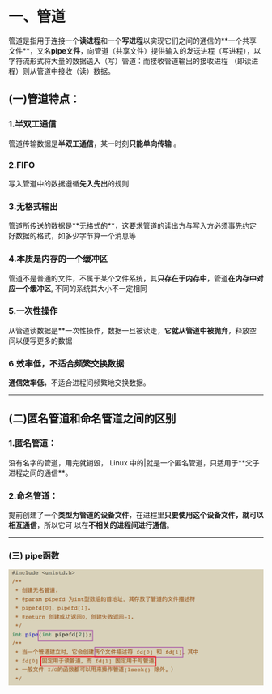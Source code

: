 # 一、管道
管道是指⽤于连接⼀个**读进程**和⼀个**写进程**以实现它们之间的通信的**⼀个共享⽂件**，⼜名**pipe⽂件**，向管道（共享⽂件）提供输⼊的发送进程（写进程），以字符流形式将⼤量的数据送⼊（写）管道：⽽接收管道输出的接收进程
（即读进程）则从管道中接收（读）数据。

## (一)管道特点：
### 1.半双工通信
管道传输数据是**半双⼯通信**，某⼀时刻**只能单向传输** 。

### 2.FIFO
写⼊管道中的数据遵循**先⼊先出**的规则

### 3.⽆格式输出
管道所传送的数据是**⽆格式的**，这要求管道的读出⽅与写⼊⽅必须事先约定好数据的格式，如多少字节算⼀个消息等

### 4.本质是内存的一个缓冲区
管道不是普通的⽂件，不属于某个⽂件系统，其**只存在于内存中**，管道**在内存中对应⼀个缓冲区**, 不同的系统其⼤⼩不⼀定相同

### 5.一次性操作
从管道读数据是**⼀次性操作，数据⼀旦被读⾛，**它就从管道中被抛弃**，释放空间以便写更多的数据

### 6.效率低，不适合频繁交换数据
**通信效率低**，不适合进程间频繁地交换数据。


----
## (二)匿名管道和命名管道之间的区别

### 1.匿名管道：

没有名字的管道，⽤完就销毁， Linux 中的|就是⼀个匿名管道，只适⽤于**⽗⼦进程之间的通信**。

### 2.命名管道：
提前创建了⼀个**类型为管道的设备⽂件**，在进程⾥**只要使⽤这个设备⽂件，就可以相互通信**，所以它可
以在**不相关的进程间进⾏通信**。


---
### (三) pipe函数

![alt text](../../img/进程通信的方式/2.管道通信.png)
